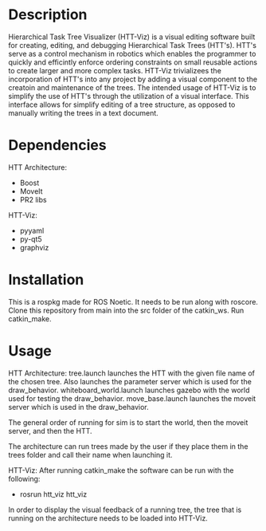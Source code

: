 # Description
Hierarchical Task Tree Visualizer (HTT-Viz) is a visual editing software built for creating, editing, and debugging Hierarchical Task Trees (HTT's). HTT's serve as a control mechanism in robotics which enables the programmer to quickly and efficintly enforce ordering constraints on small reusable actions to create larger and more complex tasks. HTT-Viz trivializees the incorporation of HTT's into any project by adding a visual component to the creatoin and maintenance of the trees. The intended usage of HTT-Viz is to simplify the use of HTT's through the utilization of a visual interface. This interface allows for simplify editing of a tree structure, as opposed to manually writing the trees in a text document.

# Dependencies
HTT Architecture:
- Boost
- MoveIt
- PR2 libs

HTT-Viz:
- pyyaml
- py-qt5
- graphviz

# Installation
This is a rospkg made for ROS Noetic. It needs to be run along with roscore.
Clone this repository from main into the src folder of the catkin_ws. Run catkin_make.

# Usage
HTT Architecture: 
tree.launch launches the HTT with the given file name of the chosen tree. Also launches the parameter server which is used for the draw_behavior. 
whiteboard_world.launch launches gazebo with the world used for testing the draw_behavior.
move_base.launch launches the moveit server which is used in the draw_behavior.

The general order of running for sim is to start the world, then the moveit server, and then the HTT.

The architecture can run trees made by the user if they place them in the trees folder and call their name when launching it.

HTT-Viz:
After running catkin_make the software can be run with the following: 
- rosrun htt_viz htt_viz

In order to display the visual feedback of a running tree, the tree that is running on the architecture needs to be loaded into HTT-Viz.
